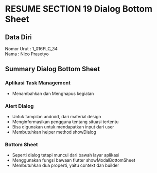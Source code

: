 # RESUME SECTION 19 Dialog Bottom Sheet

## Data Diri
Nomor Urut  : 1_016FLC_34 <br>
Nama        : Nico Prasetyo

## Summary Dialog Bottom Sheet

### Aplikasi Task Management
- Menambahkan dan Menghapus kegiatan

### Alert Dialog
- Untuk tampilan android, dari material design
- Menginformasikan pengguna tentang situasi tertentu
- Bisa digunakan untuk mendapatkan input dari user
- Membutuhkan helper method showDialog

### Bottom Sheet
- Seperti dialog tetapi muncul dari bawah layar aplikasi
- Menggunakan fungsi bawaan flutter showModalBottomSheet
- Membutuhkan dua properti, yaitu context dan builder